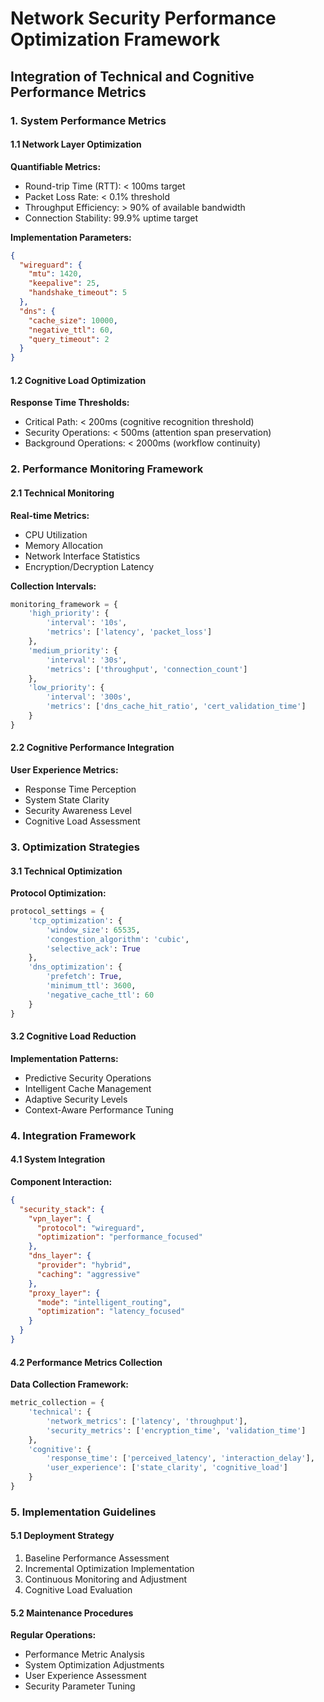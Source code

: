 # Network Security Performance Optimization Framework
## Integration of Technical and Cognitive Performance Metrics

### 1. System Performance Metrics

#### 1.1 Network Layer Optimization
**Quantifiable Metrics:**
- Round-trip Time (RTT): < 100ms target
- Packet Loss Rate: < 0.1% threshold
- Throughput Efficiency: > 90% of available bandwidth
- Connection Stability: 99.9% uptime target

**Implementation Parameters:**
```json
{
  "wireguard": {
    "mtu": 1420,
    "keepalive": 25,
    "handshake_timeout": 5
  },
  "dns": {
    "cache_size": 10000,
    "negative_ttl": 60,
    "query_timeout": 2
  }
}
```

#### 1.2 Cognitive Load Optimization
**Response Time Thresholds:**
- Critical Path: < 200ms (cognitive recognition threshold)
- Security Operations: < 500ms (attention span preservation)
- Background Operations: < 2000ms (workflow continuity)

### 2. Performance Monitoring Framework

#### 2.1 Technical Monitoring
**Real-time Metrics:**
- CPU Utilization
- Memory Allocation
- Network Interface Statistics
- Encryption/Decryption Latency

**Collection Intervals:**
```python
monitoring_framework = {
    'high_priority': {
        'interval': '10s',
        'metrics': ['latency', 'packet_loss']
    },
    'medium_priority': {
        'interval': '30s',
        'metrics': ['throughput', 'connection_count']
    },
    'low_priority': {
        'interval': '300s',
        'metrics': ['dns_cache_hit_ratio', 'cert_validation_time']
    }
}
```

#### 2.2 Cognitive Performance Integration

**User Experience Metrics:**
- Response Time Perception
- System State Clarity
- Security Awareness Level
- Cognitive Load Assessment

### 3. Optimization Strategies

#### 3.1 Technical Optimization
**Protocol Optimization:**
```python
protocol_settings = {
    'tcp_optimization': {
        'window_size': 65535,
        'congestion_algorithm': 'cubic',
        'selective_ack': True
    },
    'dns_optimization': {
        'prefetch': True,
        'minimum_ttl': 3600,
        'negative_cache_ttl': 60
    }
}
```

#### 3.2 Cognitive Load Reduction
**Implementation Patterns:**
- Predictive Security Operations
- Intelligent Cache Management
- Adaptive Security Levels
- Context-Aware Performance Tuning

### 4. Integration Framework

#### 4.1 System Integration
**Component Interaction:**
```json
{
  "security_stack": {
    "vpn_layer": {
      "protocol": "wireguard",
      "optimization": "performance_focused"
    },
    "dns_layer": {
      "provider": "hybrid",
      "caching": "aggressive"
    },
    "proxy_layer": {
      "mode": "intelligent_routing",
      "optimization": "latency_focused"
    }
  }
}
```

#### 4.2 Performance Metrics Collection
**Data Collection Framework:**
```python
metric_collection = {
    'technical': {
        'network_metrics': ['latency', 'throughput'],
        'security_metrics': ['encryption_time', 'validation_time']
    },
    'cognitive': {
        'response_time': ['perceived_latency', 'interaction_delay'],
        'user_experience': ['state_clarity', 'cognitive_load']
    }
}
```

### 5. Implementation Guidelines

#### 5.1 Deployment Strategy
1. Baseline Performance Assessment
2. Incremental Optimization Implementation
3. Continuous Monitoring and Adjustment
4. Cognitive Load Evaluation

#### 5.2 Maintenance Procedures
**Regular Operations:**
- Performance Metric Analysis
- System Optimization Adjustments
- User Experience Assessment
- Security Parameter Tuning